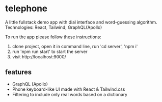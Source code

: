 # telephone

A little fullstack demo app with dial interface and word-guessing algorithm. Technologies: React, Tailwind, GraphQL(Apollo)

To run the app please follow these instructions:

1. clone project, open it in command line, run 'cd server', 'npm i' 
2. run 'npm run start' to start the server
3. visit http://localhost:9000/


## features

- GraphQL (Apollo)
- Phone keyboard-like UI made with React & Tailwind.css
- Filtering to include only real words based on a dictionary




